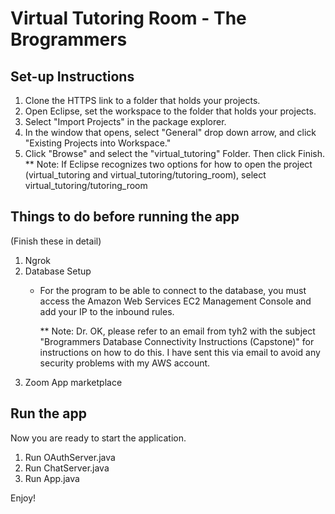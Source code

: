 # **Virtual Tutoring Room - The Brogrammers**

## **Set-up Instructions**

1. Clone the HTTPS link to a folder that holds your projects.
2. Open Eclipse, set the workspace to the folder that holds your projects.
3. Select "Import Projects" in the package explorer.
4. In the window that opens, select "General" drop down arrow, and click "Existing Projects into Workspace."
5. Click "Browse" and select the "virtual_tutoring" Folder. Then click Finish.
** Note: If Eclipse recognizes two options for how to open the project (virtual_tutoring and virtual_tutoring/tutoring_room), select virtual_tutoring/tutoring_room

## **Things to do before running the app**

(Finish these in detail)
1. Ngrok
2. Database Setup
    - For the program to be able to connect to the database, you must access the Amazon Web Services EC2 Management Console and add your IP to the inbound rules.
    
      ** Note: Dr. OK, please refer to an email from tyh2 with the subject "Brogrammers Database Connectivity Instructions (Capstone)" for instructions on how to do this. I have sent this via email to avoid any security problems with my AWS account.
4. Zoom App marketplace


## **Run the app**
Now you are ready to start the application.
1. Run OAuthServer.java
2. Run ChatServer.java
3. Run App.java

Enjoy!
